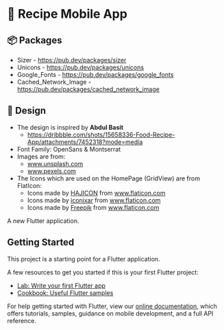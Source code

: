 # :fork_and_knife: Recipe Mobile App

## :package: Packages
- Sizer - https://pub.dev/packages/sizer
- Unicons - https://pub.dev/packages/unicons
- Google_Fonts - https://pub.dev/packages/google_fonts
- Cached_Network_Image - https://pub.dev/packages/cached_network_image

##  :art: Design
- The design is inspired by **Abdul Basit**
  - https://dribbble.com/shots/15658336-Food-Recipe-App/attachments/7452318?mode=media
- Font Family: OpenSans & Montserrat
- Images are from:
  - www.unsplash.com
  - www.pexels.com
- The Icons which are used on the HomePage (GridView) are from FlatIcon:
  - <div>Icons made by <a href="https://www.flaticon.com/authors/hajicon" title="HAJICON">HAJICON</a> from <a href="https://www.flaticon.com/" title="Flaticon">www.flaticon.com</a></div>
  - <div>Icons made by <a href="https://www.flaticon.com/authors/iconixar" title="iconixar">iconixar</a> from <a href="https://www.flaticon.com/" title="Flaticon">www.flaticon.com</a></div>
  - <div>Icons made by <a href="https://www.freepik.com" title="Freepik">Freepik</a> from <a href="https://www.flaticon.com/" title="Flaticon">www.flaticon.com</a></div>

A new Flutter application.

## Getting Started

This project is a starting point for a Flutter application.

A few resources to get you started if this is your first Flutter project:

- [Lab: Write your first Flutter app](https://flutter.dev/docs/get-started/codelab)
- [Cookbook: Useful Flutter samples](https://flutter.dev/docs/cookbook)

For help getting started with Flutter, view our
[online documentation](https://flutter.dev/docs), which offers tutorials,
samples, guidance on mobile development, and a full API reference.
